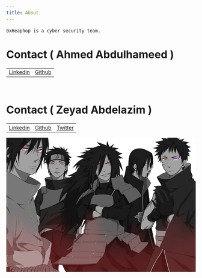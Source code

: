 ```yaml
---
title: About
---
```


    0xHeaphop is a cyber security team.


# Contact ( Ahmed Abdulhameed )
 <table>
  <tr>
      <td><a href="https://www.linkedin.com/in/ahmed-abdulhameed-729737158/">Linkedin</a></td>
      <td><a href="https://github.com/hameed74">Github</a></td>
  </tr>
</table> 

<br>

# Contact ( Zeyad Abdelazim )
 <table>
  <tr>
      <td><a href="https://www.linkedin.com/in/zer0verflow/">Linkedin</a></td>
      <td><a href="https://github.com/Zeyad-Azima">Github</a></td>
      <td><a href="https://twitter.com/@AzimaZeyad">Twitter</a></td>
  </tr>
</table>

<center><img src="/assets/img/favicons/team.jpg"></center>

